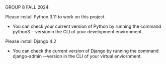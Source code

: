 GROUP 8 FALL 2024:

Please install Python 3.11 to work on this project.
- You can check your current version of Python by running the command python3 --versionin the CLI of your development environment.
 
Please install Django 4.2
- You can check the current version of Django by running the command django-admin --version in the CLI of your virtual enviornment.


